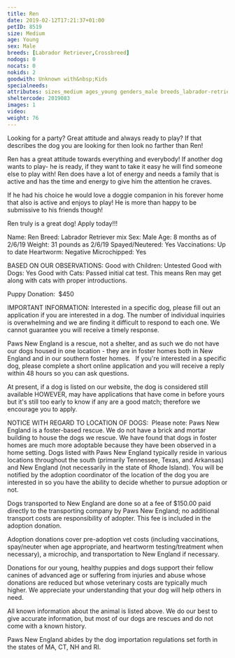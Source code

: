 ```yaml
---
title: Ren
date: 2019-02-12T17:21:37+01:00
petID: 8519
size: Medium
age: Young
sex: Male
breeds: [Labrador Retriever,Crossbreed]
nodogs: 0
nocats: 0
nokids: 2
goodwith: Unknown with&nbsp;Kids
specialneeds: 
attributes: sizes_medium ages_young genders_male breeds_labrador-retriever breeds_crossbreed 
sheltercode: 2019083
images: 1
video: 
weight: 76
---
```


Looking for a party? Great attitude and always ready to play? If that describes the dog you are looking for then look no farther than Ren!

Ren has a great attitude towards everything and everybody! If another dog wants to play- he is ready, if they want to take it easy he will find someone else to play with! Ren does have a lot of energy and needs a family that is active and has the time and energy to give him the attention he craves. 

If he had his choice he would love a doggie companion in his forever home that also is active and enjoys to play! He is more than happy to be submissive to his friends though! 

Ren truly is a great dog! Apply today!!! 

Name: Ren
Breed: Labrador Retriever mix
Sex: Male
Age: 8 months as of 2/6/19
Weight: 31 pounds as 2/6/19
Spayed/Neutered: Yes
Vaccinations: Up to date
Heartworm: Negative 
Microchipped: Yes

BASED ON OUR OBSERVATIONS: 
Good with Children: Untested
Good with Dogs: Yes
Good with Cats: Passed initial cat test. This means Ren may get along with cats with proper introductions. 


Puppy Donation: &#160;$450


IMPORTANT INFORMATION:
Interested in a specific dog, please fill out an application if you are interested in a dog. The number of individual inquiries is overwhelming and we are finding it difficult to respond to each one. We cannot guarantee you will receive a timely response.

Paws New England is a rescue, not a shelter, and as such we do not have our dogs housed in one location - they are in foster homes both in New England and in our southern foster homes. &#160; If you're interested in a specific dog, please complete a short online application and you will receive a reply within 48 hours so you can ask questions.

At present, if a dog is listed on our website, the dog is considered still available HOWEVER, may have applications that have come in before yours but it's still too early to know if any are a good match; therefore we encourage you to apply.


NOTICE WITH REGARD TO LOCATION OF DOGS: &#160;Please note: Paws New England is a foster-based rescue. We do not have a brick and mortar building to house the dogs we rescue. We have found that dogs in foster homes are much more adoptable because they have been observed in a home setting. Dogs listed with Paws New England typically reside in various locations throughout the south (primarily Tennessee, Texas, and Arkansas) and New England (not necessarily in the state of Rhode Island). You will be notified by the adoption coordinator of the location of the dog you are interested in so you have the ability to decide whether to pursue adoption or not.

Dogs transported to New England are done so at a fee of $150.00 paid directly to the transporting company by Paws New England; no additional transport costs are responsibility of adopter. This fee is included in the adoption donation.

Adoption donations cover pre-adoption vet costs (including vaccinations, spay/neuter when age appropriate, and heartworm testing/treatment when necessary), a microchip, and transportation to New England if necessary.

Donations for our young, healthy puppies and dogs support their fellow canines of advanced age or suffering from injuries and abuse whose donations are reduced but whose veterinary costs are typically much higher. We appreciate your understanding that your dog will help others in need.

All known information about the animal is listed above. We do our best to give accurate information, but most of our dogs are rescues and do not come with a known history.

Paws New England abides by the dog importation regulations set forth in the states of MA, CT, NH and RI.